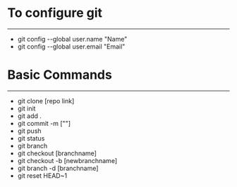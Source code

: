 # To configure git
<hr>
<ul>
    <li>git config --global user.name "Name"</li>
    <li>git config --global user.email "Email"</li>
</ul>

# Basic Commands
<hr>
<ul>
    <li>git clone [repo link]</li>
    <li>git init</li>
    <li>git add .</li>
    <li>git commit -m [""]</li>
    <li>git push </li>
    <li>git status</li>
    <li>git branch</li>
    <li>git checkout [branchname]</li>
    <li>git checkout -b [newbranchname]</li>
    <li>git branch -d [branchname]</li>
    <li>git reset HEAD~1</li>
</ul>

